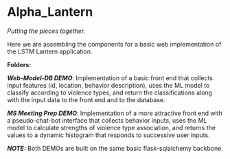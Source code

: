 # Alpha_Lantern
*Putting the pieces together.*

Here we are assembling the components for a basic web implementation of the LSTM Lantern application.

**Folders:**

***Web-Model-DB DEMO***: Implementation of a basic front end that collects input features (id, location, behavior description), uses the ML model to classify according to violence types, and return the classifications along with the input data to the front end and to the database.

***MS Meeting Prep DEMO***: Implementation of a more attractive front end with a pseudo-chat-bot interface that collects behavior inputs, uses the ML model to calculate strengths of violence type association, and returns the values to a dynamic histogram that responds to successive user inputs.

***NOTE:*** Both DEMOs are built on the same basic flask-sqlalchemy backbone.
